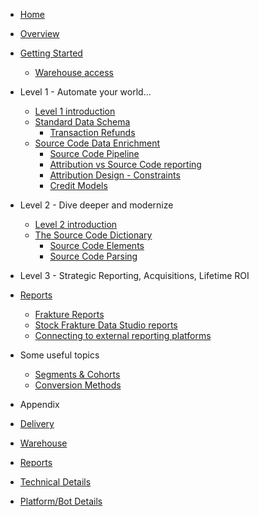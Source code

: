 * [Home](/)

* [Overview](overview)
* [Getting Started](startup/general)
  * [Warehouse access](startup/warehouse_access)

* Level 1 - Automate your world...
  * [Level 1 introduction](level1/level1_intro)
  * [Standard Data Schema](schema/ "Warehouse Object Schema")
  	* [Transaction Refunds](enrichment/refunds "Refunds")
  * [Source Code Data Enrichment](enrichment/ "Data enrichment")
  	* [Source Code Pipeline](enrichment/pipeline "Source Code Pipeline")
    * [Attribution vs Source Code reporting](enrichment/attribution/reporting_split "Attribution vs Source Code")
    * [Attribution Design - Constraints](enrichment/attribution/constrained "Attribution Design - Constraints")
    * [Credit Models](enrichment/attribution/models "Credit Models")

* Level 2 - Dive deeper and modernize
  * [Level 2 introduction](level2/level2_intro)
  * [The Source Code Dictionary](enrichment/source_code_dictionary "Source Code Dictonary")
    * [Source Code Elements](enrichment/source_code_elements "Source Code Elements")
    * [Source Code Parsing](enrichment/source_code_parsing "Source Code Parsing")

* Level 3 - Strategic Reporting, Acquisitions, Lifetime ROI

* [Reports](reports/reports_intro)
  * [Frakture Reports](reports/reports_frakture)
  * [Stock Frakture Data Studio reports](reports/reports_gds)
  * [Connecting to external reporting platforms](reports/reports_external)

* Some useful topics

	* [Segments & Cohorts](general/segments/)
	* [Conversion Methods](enrichment/attribution/conversions "Conversion overview")

* Appendix

* [Delivery](delivery/ "Delivery Options")
* [Warehouse](delivery/warehouse/ "Warehouse")
* [Reports](delivery/reports/ "Reports")

* [Technical Details](etl/ "Extract, Transform, Load")
* [Platform/Bot Details](etl/bots/ "Platform/Bot Details")

